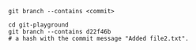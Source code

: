 ```shell
git branch --contains <commit>
```

```shell
cd git-playground
git branch --contains d22f46b
# a hash with the commit message "Added file2.txt".
```
